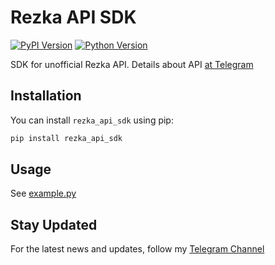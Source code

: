 # Rezka API SDK

[![PyPI Version](https://img.shields.io/pypi/v/rezka_api_sdk.svg)](https://pypi.org/project/rezka_api_sdk/)
[![Python Version](https://img.shields.io/pypi/pyversions/rezka_api_sdk.svg)](https://pypi.org/project/rezka_api_sdk/)

SDK for unofficial Rezka API.
Details about API [at Telegram](https://t.me/aryn_dev/138)


## Installation

You can install `rezka_api_sdk` using pip:

```bash
pip install rezka_api_sdk
```


## Usage

See [example.py](example.py)


## Stay Updated

For the latest news and updates, follow my [Telegram Channel](https://t.me/aryn_dev)
